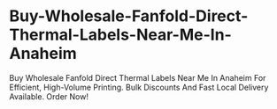 # Buy-Wholesale-Fanfold-Direct-Thermal-Labels-Near-Me-In-Anaheim
Buy Wholesale Fanfold Direct Thermal Labels Near Me In Anaheim For Efficient, High-Volume Printing. Bulk Discounts And Fast Local Delivery Available. Order Now!
